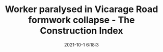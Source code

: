 ---
"title": "Worker paralysed in Vicarage Road formwork collapse - The Construction Index"
"date": "2021-10-1 6:18:3"
"feed_name": "GOOGLENEWSCONSTRUCTION"
"feed_website": "https://news.google.com/search?q=construction%2Bincident&hl=en-US&gl=US&ceid=US:en"
"feed_rss": "https://news.google.com/rss/search?q=construction%2Bincident&hl=en-US&gl=US&ceid=US:en"
"link": "https://www.theconstructionindex.co.uk/news/view/worker-paralysed-in-vicarage-road-formwork-collapse"
"source": "{'href': 'https://www.theconstructionindex.co.uk', 'title': 'The Construction Index'}"
"file": "_posts/2021-1-1-465e7da2beecd4437c8cf0da5fd1083d716e0d92.md"
"accident": "1"
"drilling": "0"
"dead": "0"
"injured": "1"
"arrested": "0"
"where": "construction site"
"causes": "collapse"
"place": "unknown place"
---